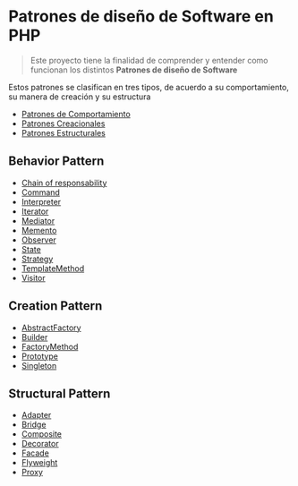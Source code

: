 # Patrones de diseño de Software en PHP

> Este proyecto tiene la finalidad de comprender y entender como funcionan los distintos **Patrones de diseño de Software**

Estos patrones se clasifican en tres tipos, de acuerdo a su comportamiento, su manera de creación y su estructura

- [Patrones de Comportamiento](#behavior-pattern)
- [Patrones Creacionales](#creation-pattern)
- [Patrones Estructurales](#structural-pattern)

## Behavior Pattern

- [Chain of responsability](BehaviorPattern/ChainOfResponsability/chain-of-responsability.md)
- [Command](BehaviorPattern/Command/command.md)
- [Interpreter]()
- [Iterator](BehaviorPattern/Iterator/iterator.md)
- [Mediator](BehaviorPattern/Mediator/mediator.md)
- [Memento](BehaviorPattern/Memento/memento.md)
- [Observer](BehaviorPattern/Observer/observer.md)
- [State](BehaviorPattern/State/state.md)
- [Strategy](BehaviorPattern/Strategy/strategy.md)
- [TemplateMethod](BehaviorPattern/TemplateMethod/template-method.md)
- [Visitor](BehaviorPattern/Visitor/visitor.md)

## Creation Pattern

- [AbstractFactory](CreationPattern/AbstractFactory/abstract-factory.md)
- [Builder](CreationPattern/Builder/builder.md)
- [FactoryMethod](CreationPattern/FactoryMethod/factory-method.md)
- [Prototype](CreationPattern/Prototype/prototype.md)
- [Singleton](CreationPattern/Singleton/singleton.md)

## Structural Pattern

- [Adapter](StructuralPattern/Adapter/adapter.md)
- [Bridge](StructuralPattern/Bridge/bridge.md)
- [Composite](StructuralPattern/Composite/composite.md)
- [Decorator](StructuralPattern/Decorator/decorator.md)
- [Facade](StructuralPattern/Facade/facade.md)
- [Flyweight](StructuralPattern/Flyweight/flyweight.md)
- [Proxy](StructuralPattern/Proxy/proxy.md)
